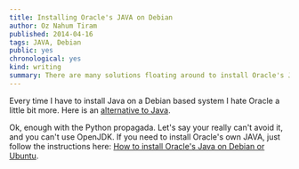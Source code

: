 ```yaml
---
title: Installing Oracle's JAVA on Debian
author: Oz Nahum Tiram
published: 2014-04-16
tags: JAVA, Debian
public: yes
chronological: yes
kind: writing
summary: There are many solutions floating around to install Oracle's JAVA on Debian based systems. Most of them involve too many manual steps. Here is one that does not, and it simply works!
---
```

Every time I have to install Java on a Debian based system I hate Oracle
a little bit more. Here is an [alternative to Java][1]. 

Ok, enough with the Python propagada. Let's say your really can't avoid 
it, and you can't use OpenJDK. If you need to install Oracle's own JAVA,
just follow the instructions here: [How to install Oracle's Java on Debian
or Ubuntu][2]. 


[1]: http://python.org
[2]: http://www.duinsoft.nl/packages.php
